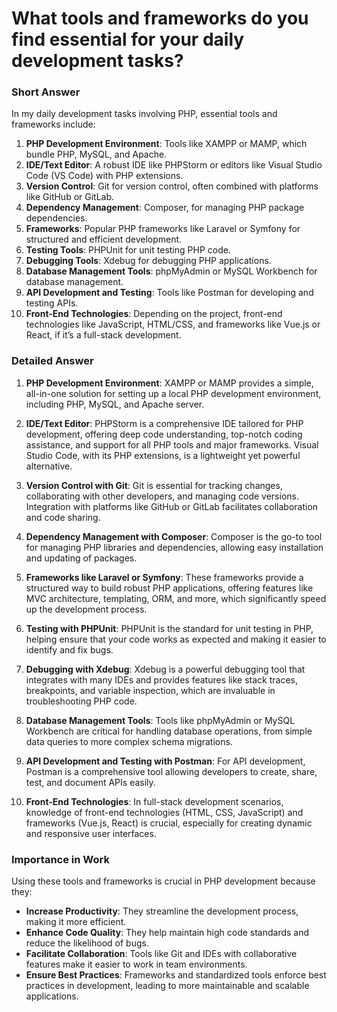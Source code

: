 # What tools and frameworks do you find essential for your daily development tasks?

### Short Answer
In my daily development tasks involving PHP, essential tools and frameworks include:

1. **PHP Development Environment**: Tools like XAMPP or MAMP, which bundle PHP, MySQL, and Apache.
2. **IDE/Text Editor**: A robust IDE like PHPStorm or editors like Visual Studio Code (VS Code) with PHP extensions.
3. **Version Control**: Git for version control, often combined with platforms like GitHub or GitLab.
4. **Dependency Management**: Composer, for managing PHP package dependencies.
5. **Frameworks**: Popular PHP frameworks like Laravel or Symfony for structured and efficient development.
6. **Testing Tools**: PHPUnit for unit testing PHP code.
7. **Debugging Tools**: Xdebug for debugging PHP applications.
8. **Database Management Tools**: phpMyAdmin or MySQL Workbench for database management.
9. **API Development and Testing**: Tools like Postman for developing and testing APIs.
10. **Front-End Technologies**: Depending on the project, front-end technologies like JavaScript, HTML/CSS, and frameworks like Vue.js or React, if it’s a full-stack development.

### Detailed Answer
1. **PHP Development Environment**: XAMPP or MAMP provides a simple, all-in-one solution for setting up a local PHP development environment, including PHP, MySQL, and Apache server.

2. **IDE/Text Editor**: PHPStorm is a comprehensive IDE tailored for PHP development, offering deep code understanding, top-notch coding assistance, and support for all PHP tools and major frameworks. Visual Studio Code, with its PHP extensions, is a lightweight yet powerful alternative.

3. **Version Control with Git**: Git is essential for tracking changes, collaborating with other developers, and managing code versions. Integration with platforms like GitHub or GitLab facilitates collaboration and code sharing.

4. **Dependency Management with Composer**: Composer is the go-to tool for managing PHP libraries and dependencies, allowing easy installation and updating of packages.

5. **Frameworks like Laravel or Symfony**: These frameworks provide a structured way to build robust PHP applications, offering features like MVC architecture, templating, ORM, and more, which significantly speed up the development process.

6. **Testing with PHPUnit**: PHPUnit is the standard for unit testing in PHP, helping ensure that your code works as expected and making it easier to identify and fix bugs.

7. **Debugging with Xdebug**: Xdebug is a powerful debugging tool that integrates with many IDEs and provides features like stack traces, breakpoints, and variable inspection, which are invaluable in troubleshooting PHP code.

8. **Database Management Tools**: Tools like phpMyAdmin or MySQL Workbench are critical for handling database operations, from simple data queries to more complex schema migrations.

9. **API Development and Testing with Postman**: For API development, Postman is a comprehensive tool allowing developers to create, share, test, and document APIs easily.

10. **Front-End Technologies**: In full-stack development scenarios, knowledge of front-end technologies (HTML, CSS, JavaScript) and frameworks (Vue.js, React) is crucial, especially for creating dynamic and responsive user interfaces.

### Importance in Work
Using these tools and frameworks is crucial in PHP development because they:

- **Increase Productivity**: They streamline the development process, making it more efficient.
- **Enhance Code Quality**: They help maintain high code standards and reduce the likelihood of bugs.
- **Facilitate Collaboration**: Tools like Git and IDEs with collaborative features make it easier to work in team environments.
- **Ensure Best Practices**: Frameworks and standardized tools enforce best practices in development, leading to more maintainable and scalable applications.